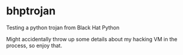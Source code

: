 # bhptrojan
Testing a python trojan from Black Hat Python

Might accidentally throw up some details about my hacking VM in the process, so enjoy that.
